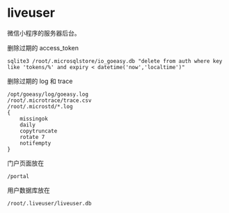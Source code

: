# liveuser

微信小程序的服务器后台。

删除过期的 access_token

    sqlite3 /root/.microsqlstore/io_goeasy.db "delete from auth where key like 'tokens/%' and expiry < datetime('now','localtime')"

删除过期的 log 和 trace

```
/opt/goeasy/log/goeasy.log
/root/.microtrace/trace.csv
/root/.microstd/*.log
{
    missingok
    daily
    copytruncate
    rotate 7
    notifempty
}
```

门户页面放在

    /portal

用户数据库放在

    /root/.liveuser/liveuser.db
